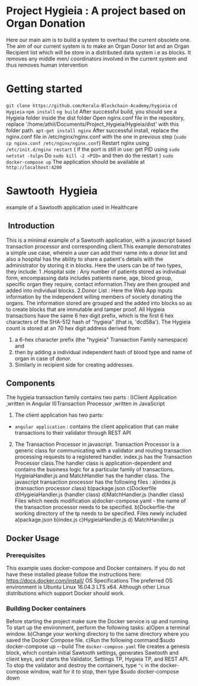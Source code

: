 # Project Hygieia : A project based on Organ Donation
Here our main aim is to build a system to overhaul the current obsolete one. The aim of our
current system is to make an Organ Donor list and an Organ Recipient list which will be store in
a distributed data system i.e as blocks. It removes any middle men/ coordinators involved in the
current system and thus removes human intervention

# Getting started
`git clone https://github.com/Kerala-Blockchain-Academy/hygieia`
`cd Hygieia`
`npm install`
`ng build`
After successful build, you should see a Hygieia folder inside the dist folder Open nginx.conf file
in the repository, replace '/home/athil/Documents/Project_Hygieia/Hygieia/dist' with this folder
path.
`apt-get install nginx`
After successful install, replace the nginx.conf file in /etc/nginx/nginx.conf with the one in
previous step
(`sudo cp nginx.conf /etc/nginx/nginx.conf`)
Restart nginx using `/etc/init.d/nginx restart`
( if the port is still in use:
get PID using `sudo netstat -tulpn`
Do `sudo kill -2 <PID>` and then do the restart
)
`sudo docker-compose up`
The application should be available at `http://localhost:4200`


# Sawtooth ​ Hygieia
example of a Sawtooth application used in Healthcare


## ​ Introduction
This is a minimal example of a Sawtooth application,
with a javascript based transaction processor and corresponding client.This example demonstrates a simple use case, wherein a user can add their name into a donor
list and also a hospital has the ability to share a patient's details with the administrator by
storing it in blocks.
Here the users can be of two types, they include:
1​ .Hospital side​ : Any number of patients stored as individual form, encompassing data includes
patients name, age, blood group, specific organ they require, contact information.They are then
grouped and added into individual blocks.
2.​ Donor List​ : Here the Web App inputs information by the independent willing members of
society donating the organs. The information stored are grouped and the added into blocks so
as to create blocks that are immutable and tamper proof.
All Hygieia transactions have the same 6 hex digit prefix, which is the first 6 hex characters of
the SHA-512 hash of "hygieia" (that is, 'dcd58a').
The Hygieia count is stored at an 70 hex digit address derived from:
1. a 6-hex character prefix (the "hygieia" Transaction Family namespace) and
2. then by adding a individual independent hash of blood type and name of organ in case
of donor.
3. Similarly in recipient side for creating addresses.


## Components
The hygieia transaction family contains two parts :
I)Client Application ,written in Angular
II)Transaction Processor ,written in JavaScript
1. The client application has two parts:
* `angular application` : contains the client application that can make transactions to their
validator through REST API
2. The Transaction Processor in javascript.
Transaction Processor is a generic class for communicating with a validator and routing
transaction processing requests to a registered handler.
index.js has the Transaction Processor class.The handler class is application-dependent and contains the business logic for a particular
family of transactions.
HygieiaHandler.js and MatchHandler has the handler class.
The javascript transaction processor has the following files :
a)index.js (transaction processor class)
b)package.json
c)Dockerfile
d)HygieiaHandler.js (handler class)
d)MatchHandler.js (handler class)
Files which needs modification
a)docker-compose.yaml - the name of the transaction processor needs to be specified.
b)Dockerfile-the working directory of the tp needs to be specified.
Files newly included
a)package.json
b)index.js
c)HygieiaHandler.js
d) MatchHandler.js


## Docker Usage
### Prerequisites
This example uses docker-compose and Docker containers. If you do not have these installed
please follow the instructions here: https://docs.docker.com/install/
OS Specifications
The preferred OS environment is Ubuntu Linux 16.04.3 LTS x64.
Although other Linux distributions which support Docker should work.
### Building Docker containers
Before starting the project make sure the Docker service is up and running.
To start up the environment, perform the following tasks:
a)Open a terminal window.
b)Change your working directory to the same directory where you saved the Docker
Compose file.
c)Run the following command:$sudo docker-compose up --build
The `docker-compose.yaml` file creates a genesis block, which contain initial Sawtooth settings,
generates Sawtooth and client keys, and starts the Validator, Settings TP, Hygieia TP, and
REST API.
To stop the validator and destroy the containers, type `^c` in the docker-compose window, wait
for it to stop, then type
$sudo docker-compose down
